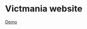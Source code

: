 <h1>Victmania website</h1>

<a href="https://argenisosorio.github.io/victmania/index.html">Demo</a>

